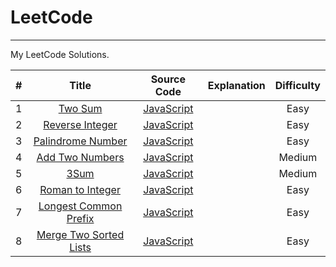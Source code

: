 # LeetCode

---

My LeetCode Solutions.

| # | Title | Source Code | Explanation | Difficulty |
|:---:|:---:|:---:|:---:|:---:|
| 1 | [Two Sum](https://leetcode.com/problems/two-sum/) | [JavaScript](https://github.com/cderek/leetcode/blob/master/algorithms/Two%20Sum/two-sum.js) | | Easy |
| 2 | [Reverse Integer](https://leetcode-cn.com/problems/reverse-integer/) | [JavaScript](https://github.com/cderek/leetcode/blob/master/algorithms/Reverse%20Integer/reverse-integer.js) | | Easy |
| 3 | [ Palindrome Number](https://leetcode-cn.com/problems/palindrome-number/) | [JavaScript](https://github.com/cderek/leetcode/blob/master/algorithms/Palindrome%20Number/palindrome-number.js) | | Easy |
| 4 | [Add Two Numbers](https://leetcode.com/problems/add-two-numbers/) | [JavaScript](https://github.com/cderek/leetcode/blob/master/algorithms/Add%20Two%20Numbers/add-two-numbers.js) | | Medium |
| 5 | [3Sum](https://leetcode-cn.com/problems/3sum/) | [JavaScript](https://github.com/cderek/leetcode/blob/master/algorithms/3Sum/3Sum.js) | | Medium |
| 6 | [Roman to Integer](https://leetcode-cn.com/problems/roman-to-integer/) | [JavaScript](https://github.com/cderek/leetcode/blob/master/algorithms/Roman%20to%20Integer/roman-to-integer.js) | | Easy |
| 7 | [Longest Common Prefix](https://leetcode-cn.com/problems/longest-common-prefix/) | [JavaScript](https://github.com/cderek/leetcode/blob/master/algorithms/Longest%20Common%20Prefix/longest-common-prefix.js) | | Easy |
| 8 | [Merge Two Sorted Lists](https://leetcode-cn.com/problems/merge-two-sorted-lists/) | [JavaScript](https://github.com/cderek/leetcode/blob/master/algorithms/%20Merge%20Two%20Sorted%20Lists/merge-two-sorted-lists.js) | | Easy |




